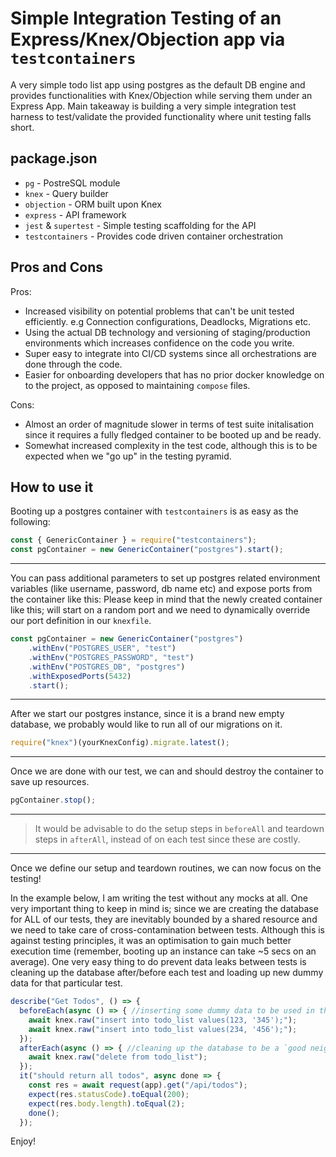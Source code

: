 # Simple Integration Testing of an Express/Knex/Objection app via `testcontainers`

A very simple todo list app using postgres as the default DB engine and provides functionalities with Knex/Objection while serving them under an Express App.
Main takeaway is building a very simple integration test harness to test/validate the provided functionality where unit testing falls short.

## package.json

- `pg` - PostreSQL module
- `knex` - Query builder
- `objection` - ORM built upon Knex
- `express` - API framework
- `jest` & `supertest` - Simple testing scaffolding for the API
- `testcontainers` - Provides code driven container orchestration

## Pros and Cons

Pros:

- Increased visibility on potential problems that can't be unit tested efficiently. e.g Connection configurations, Deadlocks, Migrations etc.
- Using the actual DB technology and versioning of staging/production environments which increases confidence on the code you write.
- Super easy to integrate into CI/CD systems since all orchestrations are done through the code.
- Easier for onboarding developers that has no prior docker knowledge on to the project, as opposed to maintaining `compose` files.

Cons:

- Almost an order of magnitude slower in terms of test suite initalisation since it requires a fully fledged container to be booted up and be ready.
- Somewhat increased complexity in the test code, although this is to be expected when we "go up" in the testing pyramid.

## How to use it

Booting up a postgres container with `testcontainers` is as easy as the following:

```javascript
const { GenericContainer } = require("testcontainers");  
const pgContainer = new GenericContainer("postgres").start();
```

---

You can pass additional parameters to set up postgres related environment variables (like username, password, db name etc) and expose ports from the container like this:
Please keep in mind that the newly created container like this; will start on a random port and we need to dynamically override our port definition in our `knexfile`.

```javascript
const pgContainer = new GenericContainer("postgres")  
    .withEnv("POSTGRES_USER", "test")  
    .withEnv("POSTGRES_PASSWORD", "test")  
    .withEnv("POSTGRES_DB", "postgres")  
    .withExposedPorts(5432)  
    .start();  
```

---

After we start our postgres instance, since it is a brand new empty database, we probably would like to run all of our migrations on it.

```javascript
require("knex")(yourKnexConfig).migrate.latest();
```

---

Once we are done with our test, we can and should destroy the container to save up resources.

```javascript
pgContainer.stop();
```

---

> It would be advisable to do the setup steps in `beforeAll` and teardown steps in `afterAll`, instead of on each test since these are costly.

---

Once we define our setup and teardown routines, we can now focus on the testing!

In the example below, I am writing the test without any mocks at all. 
One very important thing to keep in mind is; since we are creating the database for ALL of our tests, they are inevitably bounded by a shared resource and we need to take care of cross-contamination between tests.
Although this is against testing principles, it was an optimisation to gain much better execution time (remember, booting up an instance can take ~5 secs on an average).
One very easy thing to do prevent data leaks between tests is cleaning up the database after/before each test and loading up new dummy data for that particular test.

```javascript
describe("Get Todos", () => {  
  beforeEach(async () => { //inserting some dummy data to be used in the following test.  
    await knex.raw("insert into todo_list values(123, '345');");  
    await knex.raw("insert into todo_list values(234, '456');");  
  });  
  afterEach(async () => { //cleaning up the database to be a `good neighbour` and prevent cross contamination between tests.  
    await knex.raw("delete from todo_list");  
  });  
  it("should return all todos", async done => {  
    const res = await request(app).get("/api/todos");  
    expect(res.statusCode).toEqual(200);  
    expect(res.body.length).toEqual(2);  
    done();  
  });  
```

Enjoy!

